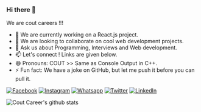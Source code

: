 ### Hi there 👋

We are cout careers !!!

- 🔭 We are currently working on a React.js project.
- 👯 We are looking to collaborate on cool web development projects.
- 💬 Ask us about Programming, Interviews and Web development.
- 📫 Let's connect ! Links are given below.
- 😄 Pronouns: COUT >> Same as Console Output in C++.
- ⚡ Fun fact: We have a joke on GitHub, but let me push it before you can pull it.



[![Facebook][1.1]][1]
[![Instagram][2.1]][2]
[![Whatsapp][3.1]][3]
[![Twitter][4.1]][4]
[![LinkedIn][5.1]][5]

[1.1]: https://github.com/coutcareers/gitsocial/blob/master/assets/icons/facebook.png
[2.1]: https://github.com/coutcareers/gitsocial/blob/master/assets/icons/instagram.png
[3.1]: https://github.com/coutcareers/gitsocial/blob/master/assets/icons/whatsapp.png
[4.1]: https://github.com/coutcareers/gitsocial/blob/master/assets/icons/twitter.png
[5.1]: https://github.com/coutcareers/gitsocial/blob/master/assets/icons/linkedin.png

[1]: http://www.twitter.com/carlsednaoui
[2]: http://www.facebook.com/sednaoui
[3]: https://plus.google.com/+CarlSednaoui
[4]: http://carlsed.tumblr.com
[5]: http://dribbble.com/carlsednaoui
[6]: http://www.github.com/carlsednaoui

![Cout Career's github stats](https://github-readme-stats.vercel.app/api?username=coutcareers&count_private=true&show_icons=true)

